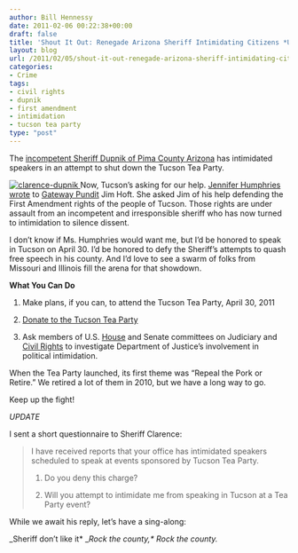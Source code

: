 ```yaml
---
author: Bill Hennessy
date: 2011-02-06 00:22:38+00:00
draft: false
title: 'Shout It Out: Renegade Arizona Sheriff Intimidating Citizens *UPDATE*'
layout: blog
url: /2011/02/05/shout-it-out-renegade-arizona-sheriff-intimidating-citizens/
categories:
- Crime
tags:
- civil rights
- dupnik
- first amendment
- intimidation
- tucson tea party
type: "post"
---
```


The [incompetent Sheriff Dupnik of Pima County Arizona](https://hennessysview.com/crime/sheriff-dupniks-culpability/) has intimidated speakers in an attempt to shut down the Tucson Tea Party.

 

[![clarence-dupnik](https://hennessysview.com/wp-content/uploads/2011/02/clarence-dupnik_thumb.jpg)
](https://hennessysview.com/wp-content/uploads/2011/02/clarence-dupnik.jpg)Now, Tucson’s asking for our help. [Jennifer Humphries wrote](https://gatewaypundit.rightnetwork.com/2011/02/the-tuscon-tea-party-needs-your-help-local-authorities-trying-to-silence-them/) to [Gateway Pundit](https://gatewaypundit.rightnetwork.com/) Jim Hoft. She asked Jim of his help defending the First Amendment rights of the people of Tucson. Those rights are under assault from an incompetent and irresponsible sheriff who has now turned to intimidation to silence dissent. 

 

I don’t know if Ms. Humphries would want me, but I’d be honored to speak in Tucson on April 30. I’d be honored to defy the Sheriff’s attempts to quash free speech in his county. And I’d love to see a swarm of folks from Missouri and Illinois fill the arena for that showdown.

 

**What You Can Do**

 

1. Make plans, if you can, to attend the Tucson Tea Party, April 30, 2011

 

2. [Donate to the Tucson Tea Party](https://www.paypal.com/us/cgi-bin/webscr?cmd=_flow&SESSION=-_uW1COTZXJVkexOGwLWwXEo6YT3jUctZWO4SoyuwwysKNOQntROpbq5mg0&dispatch=5885d80a13c0db1f8e263663d3faee8df1d2b5c147af55b8d54f2944c97d2a2a)

 

3. Ask members of U.S. [House](https://judiciary.house.gov/) and Senate committees on Judiciary and [Civil Rights](https://judiciary.house.gov/about/subconstitution.html) to investigate Department of Justice’s involvement in political intimidation. 

 

When the Tea Party launched, its first theme was “Repeal the Pork or Retire.” We retired a lot of them in 2010, but we have a long way to go. 

 

Keep up the fight!

 

*UPDATE*

 

I sent a short questionnaire to Sheriff Clarence:

 

>   
> 
> I have received reports that your office has intimidated speakers scheduled to speak at events sponsored by Tucson Tea Party. 
> 
>    
> 
> 1. Do you deny this charge?
> 
>    
> 
> 2. Will you attempt to intimidate me from speaking in Tucson at a Tea Party event?
> 
> 

 

While we await his reply, let’s have a sing-along:

 

_Sheriff don’t like it*
__Rock the county,*
Rock the county._
